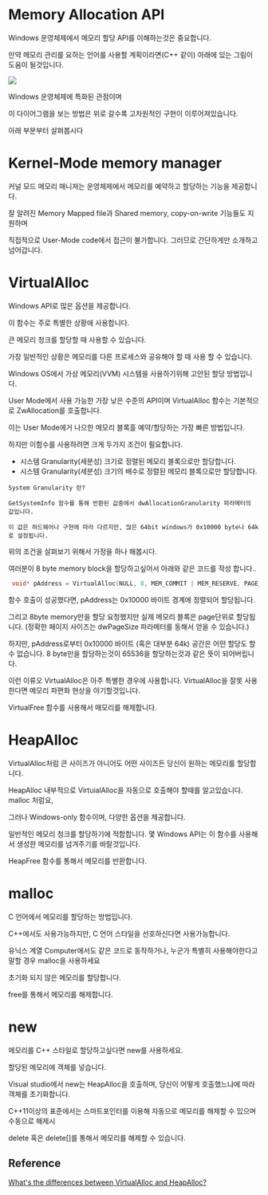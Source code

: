 # Memory Allocation API

Windows 운영체제에서 메모리 할당 API를 이해하는것은 중요합니다.

만약 메모리 관리를 요하는 언어를 사용할 계획이라면(C++ 같이) 아래에 있는 그림이 도움이 될것입니다.

![](https://i.stack.imgur.com/mMHbW.png)

Windows 운영체제에 특화된 관점이며

이 다이어그램을 보는 방법은 위로 갈수록 고차원적인 구현이 이루어져있습니다.

아래 부분부터 살펴봅시다

# Kernel-Mode memory manager

커널 모드 메모리 매니져는 운영체제에서 메모리를 예약하고 할당하는 기능을 제공합니다.

잘 알려진 Memory Mapped file과 Shared memory, copy-on-write 기능들도 지원하며

직접적으로 User-Mode code에서 접근이 불가합니다. 그러므로 간단하게만 소개하고 넘어갑니다.


# VirtualAlloc

Windows API로 많은 옵션을 제공합니다. 

이 함수는 주로 특별한 상황에 사용합니다.

큰 메모리 청크를 할당할 때 사용할 수 있습니다.

가장 일반적인 상황은 메모리를 다른 프로세스와 공유해야 할 때 사용 할 수 있습니다.

Windows OS에서 가상 메모리(VVM) 시스템을 사용하기위해 고안된 할당 방법입니다.

User Mode에서 사용 가능한 가장 낮은 수준의 API이며 VirtualAlloc 함수는 기본적으로 ZwAllocation를 호출합니다.

이는 User Mode에거 나으한 메모리 블록흘 예약/할당하는 가장 빠른 방법입니다.

하지만 이함수를 사용하려면 크게 두가지 조건이 필요합니다.

 - 시스템 Granularity(세분성) 크기로  정렬된 메모리 블록으로만 할당합니다.
 - 시스템 Granularity(세분성) 크기의 배수로 정렬된 메모리 블록으로만 할당합니다.

 ```
 System Granularity 란?

 GetSystemInfo 함수를 통해 반환된 값중에서 dwAllocationGranularity 파라메터의 값입니다.

 이 값은 하드웨어나 구현에 따라 다르지만, 많은 64bit windows가 0x10000 byte나 64k로 설정됩니다.
 ```

위의 조건을 살펴보기 위해서 가정을 하나 해봅시다.

여러분이 8 byte memory block을 할당하고싶어서 아래와 같은 코드를 작성 합니다..

```cpp
 void* pAddress = VirtualAlloc(NULL, 8, MEM_COMMIT | MEM_RESERVE, PAGE_READWRITE);
 ```

함수 호출이 성공했다면, pAddress는 0x10000 바이트 경계에 정렬되어 할당됩니다.

그리고 8byte memory만을 할당 요청했지만 실제 메모리 블록은 page단위로 할당됩니다. (정확한 페이지 사이즈는 dwPageSize 파라메터를 동해서 얻을 수 있습니다.)

하지만, pAddress로부터 0x10000 바이트 (혹은 대부분 64k) 공간은 어떤 할당도 할 수 없습니다. 8 byte만을 할당하는것이 65536을 할당하는것과 같은 뜻이 되어버립니다.

이런 이류오 VirtualAlloc은 아주 특별한 경우에 사용합니다. VirtualAlloc을 잘못 사용한다면 메모리 파편화 현상을 야기할것입니다.

VirtualFree 함수를 사용해서 매모리를 해제합니다.

# HeapAlloc

 VirtualAlloc처럼 큰 사이즈가 아니어도 어떤 사이즈든 당신이 원하는 메모리를 할당합니다.

HeapAlloc 내부적으로 VirtuialAlloc을 자동으로 호출해야 할때를 알고있습니다. malloc 처럼요,

그러나 Windows-only 함수이며, 다양한 옵션을 제공합니다.

일반적인 메모리 청크를 할당하기에 적합합니다. 몇 Windows API는 이 함수를 사용해서 생성한 메모리를 넘겨주기를 바랄것입니다.

HeapFree 함수를 통해서 메모리를 반환합니다.

# malloc

C 언어에서 메모리를 할당하는 방법입니다. 

C++에서도 사용가능하지만, C 언어 스타일을 선호하신다면 사용가능합니다. 

유닉스 계열 Computer에서도 같은 코드로 동작하거나, 누군가 특별히 사용해야한다고 말할 경우 malloc을 사용하세요

초기화 되지 않은 메모리를 할당합니다. 

free를 통해서 메모리를 해제합니다.

# new

메모리를 C++ 스타일로 할당하고싶다면 new를 사용하세요.

할당된 메모리에 객체를 넣습니다.

Visual studio에서 new는 HeapAlloc을 호출하며, 당신이 어떻게 호출했느냐에 따라 객체를 초기화합니다. 

C++11이상의 표준에서는 스마트포인터를 이용해 자동으로 메모리를 해제할 수 있으며 수동으로 해제시

delete 혹은 delete[]를 통해서 메모리를 해제할 수 있습니다.

## Reference

[What's the differences between VirtualAlloc and HeapAlloc?](https://stackoverflow.com/questions/872072/whats-the-differences-between-virtualalloc-and-heapalloc)